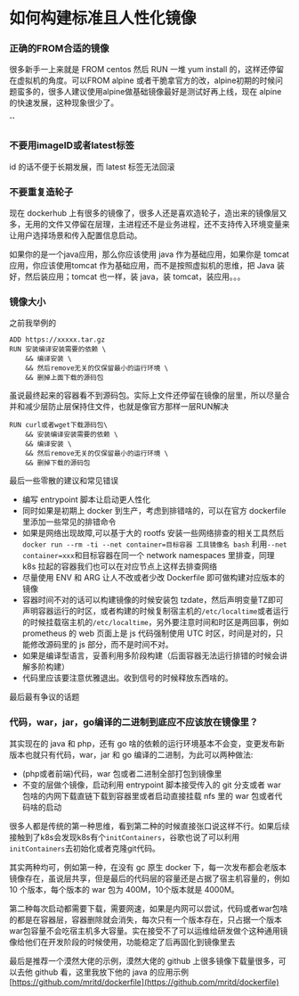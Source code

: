 # 如何构建标准且人性化镜像

### 正确的FROM合适的镜像

很多新手一上来就是 FROM centos 然后 RUN  一堆 yum install 的，这样还停留在虚拟机的角度。可以FROM alpine 或者干脆拿官方的改，alpine初期的时候问题蛮多的，很多人建议使用alpine做基础镜像最好是测试好再上线，现在 alpine 的快速发展，这种现象很少了。

**``**

### 不要用imageID或者latest标签

id 的话不便于长期发展，而 latest 标签无法回滚

### 不要重复造轮子

现在 dockerhub 上有很多的镜像了，很多人还是喜欢造轮子，造出来的镜像层又多，无用的文件又停留在层理，主进程还不是业务进程，还不支持传入环境变量来让用户选择场景和传入配置信息启动。

如果你的是一个java应用，那么你应该使用 java 作为基础应用，如果你是 tomcat 应用，你应该使用tomcat 作为基础应用，而不是按照虚拟机的思维，把 Java 装好，然后装应用；tomcat 也一样，装 java，装 tomcat，装应用。。。

### 镜像大小

之前我举例的

```
ADD https://xxxxx.tar.gz
RUN 安装编译安装需要的依赖 \
    && 编译安装 \
    && 然后remove无关的仅保留最小的运行环境 \
    && 删掉上面下载的源码包
```

虽说最终起来的容器看不到源码包。实际上文件还停留在镜像的层里，所以尽量合并和减少层防止层保持住文件，也就是像官方那样一层RUN解决

```
RUN curl或者wget下载源码包\
    && 安装编译安装需要的依赖 \
    && 编译安装 \
    && 然后remove无关的仅保留最小的运行环境 \
    && 删掉下载的源码包
```

最后一些零散的建议和常见错误

* 编写 entrypoint 脚本让启动更人性化
* 同时如果是初期上 docker 到生产，考虑到排错啥的，可以在官方 dockerfile 里添加一些常见的排错命令
* 如果是网络出现故障,可以基于大的 rootfs 安装一些网络排查的相关工具然后`docker run --rm -ti --net container=目标容器 工具镜像名 bash` 利用`--net container=xxx`和目标容器在同一个 network namespaces 里排查，同理 k8s 拉起的容器我们也可以在对应节点上这样去排查网络
* 尽量使用 ENV 和 ARG 让人不改或者少改 Dockerfile 即可做构建对应版本的镜像
* 容器时间不对的话可以构建镜像的时候安装包 tzdate，然后声明变量TZ即可声明容器运行的时区，或者构建的时候复制宿主机的`/etc/localtime`或者运行的时候挂载宿主机的`/etc/localtime`，另外要注意时间和时区是两回事，例如 prometheus 的 web 页面上是 js 代码强制使用 UTC 时区，时间是对的，只能修改源码里的 js 部分，而不是时间不对。
* 如果是编译型语言，妥善利用多阶段构建（后面容器无法运行排错的时候会讲解多阶构建）
* 代码里应该要注意优雅退出。收到信号的时候释放东西啥的。

最后最有争议的话题

### 代码，war，jar，go编译的二进制到底应不应该放在镜像里？

其实现在的 java 和 php，还有 go 啥的依赖的运行环境基本不会变，变更发布新版本也就只有代码，war，jar 和 go 编译的二进制，为此可以两种做法:

* (php或者前端)代码，war 包或者二进制全部打包到镜像里
* 不变的层做个镜像，启动利用 entrypoint 脚本接受传入的 git 分支或者 war 包啥的内网下载直链下载到容器里或者启动直接挂载 nfs 里的 war 包或者代码啥的启动

很多人都是传统的第一种思维，看到第二种的时候直接张口说这样不行。如果后续接触到了k8s会发现k8s有个`initContainers`，谷歌也说了可以利用`initContainers`去初始化或者克隆git代码。

其实两种均可，例如第一种，在没有 gc 原生 docker 下，每一次发布都会老版本镜像存在，虽说层共享，但是最后的代码层的容量还是占据了宿主机容量的，例如 10 个版本，每个版本的 war 包为 400M，10个版本就是 4000M。

第二种每次启动都需要下载，需要网速，如果是内网可以尝试，代码或者war包啥的都是在容器层，容器删除就会消失，每次只有一个版本存在，只占据一个版本war包容量不会吃宿主机多大容量。实在接受不了可以运维给研发做个这种通用镜像给他们在开发阶段的时候使用，功能稳定了后再固化到镜像里去



最后是推荐一个漠然大佬的示例，漠然大佬的 github 上很多镜像下载量很多，可以去他 github 看，这里我放下他的 java 的应用示例 [https://github.com/mritd/dockerfile](https://github.com/mritd/dockerfile)
